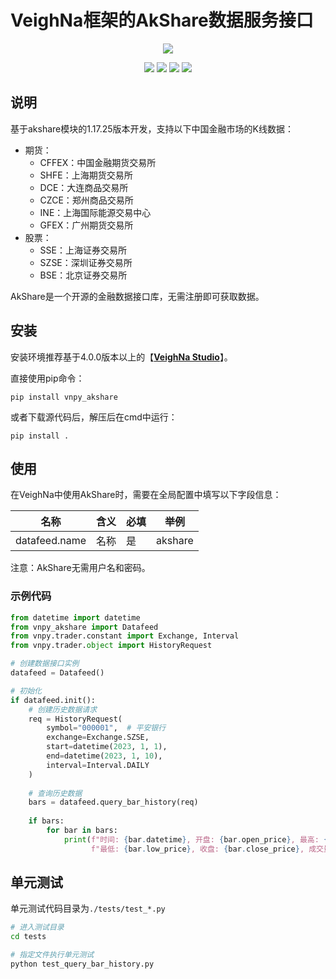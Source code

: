 # VeighNa框架的AkShare数据服务接口

<p align="center">
  <img src ="https://vnpy.oss-cn-shanghai.aliyuncs.com/vnpy-logo.png"/>
</p>

<p align="center">
    <img src ="https://img.shields.io/badge/version-1.0.0-blueviolet.svg"/>
    <img src ="https://img.shields.io/badge/platform-windows|linux|macos-yellow.svg"/>
    <img src ="https://img.shields.io/badge/python-3.10|3.11|3.12|3.13-blue.svg"/>
    <img src ="https://img.shields.io/github/license/vnpy/vnpy.svg?color=orange"/>
</p>

## 说明

基于akshare模块的1.17.25版本开发，支持以下中国金融市场的K线数据：

* 期货：
  * CFFEX：中国金融期货交易所
  * SHFE：上海期货交易所
  * DCE：大连商品交易所
  * CZCE：郑州商品交易所
  * INE：上海国际能源交易中心
  * GFEX：广州期货交易所
* 股票：
  * SSE：上海证券交易所
  * SZSE：深圳证券交易所
  * BSE：北京证券交易所

AkShare是一个开源的金融数据接口库，无需注册即可获取数据。

## 安装

安装环境推荐基于4.0.0版本以上的【[**VeighNa Studio**](https://www.vnpy.com)】。

直接使用pip命令：

```
pip install vnpy_akshare
```

或者下载源代码后，解压后在cmd中运行：

```
pip install .
```

## 使用

在VeighNa中使用AkShare时，需要在全局配置中填写以下字段信息：

|名称|含义|必填|举例|
|---------|----|---|---|
|datafeed.name|名称|是|akshare|

注意：AkShare无需用户名和密码。

### 示例代码

```python
from datetime import datetime
from vnpy_akshare import Datafeed
from vnpy.trader.constant import Exchange, Interval
from vnpy.trader.object import HistoryRequest

# 创建数据接口实例
datafeed = Datafeed()

# 初始化
if datafeed.init():
    # 创建历史数据请求
    req = HistoryRequest(
        symbol="000001",  # 平安银行
        exchange=Exchange.SZSE,
        start=datetime(2023, 1, 1),
        end=datetime(2023, 1, 10),
        interval=Interval.DAILY
    )
    
    # 查询历史数据
    bars = datafeed.query_bar_history(req)
    
    if bars:
        for bar in bars:
            print(f"时间: {bar.datetime}, 开盘: {bar.open_price}, 最高: {bar.high_price}, "
                  f"最低: {bar.low_price}, 收盘: {bar.close_price}, 成交量: {bar.volume}")
```

## 单元测试

单元测试代码目录为`./tests/test_*.py`
```sh
# 进入测试目录
cd tests

# 指定文件执行单元测试
python test_query_bar_history.py
```

